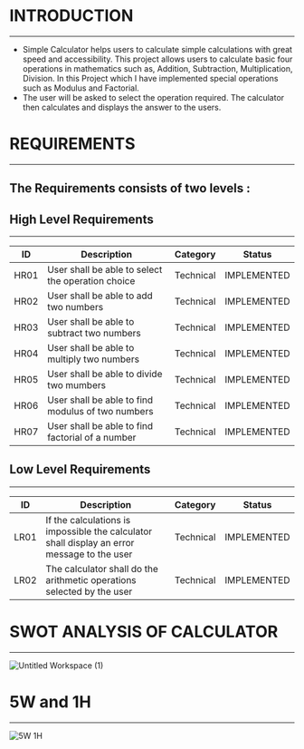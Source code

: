 # INTRODUCTION 
---------------------------------------------------------------------------------------------------------------------------------------------------------------------------------

* Simple Calculator helps users to calculate simple calculations with great speed and accessibility. This project allows users to calculate basic four operations in mathematics such as, Addition, Subtraction, Multiplication, Division. In this Project which I have implemented special operations such as Modulus and Factorial. 
* The user will be asked to select the operation required. The calculator then calculates and displays the answer to the users.

# REQUIREMENTS 
---------------------------------------------------------------------------------------------------------------------------------------------------------------------------------

The Requirements consists of two levels :
---------------------------------------------------------------------------------------------------------------------------------------------------------------------------------
 ## High Level Requirements 
 --------------------------------------------------------------------------------------------------------------------------------------------------------------------------------

| ID | Description | 	Category | Status |
|------|---------------------------------------------------|-----------|-------------|
| HR01 | User shall be able to select the operation choice | Technical | IMPLEMENTED |
| HR02 | User shall be able to add two numbers             | Technical | IMPLEMENTED |
| HR03 | User shall be able to subtract two numbers        | Technical | IMPLEMENTED |
| HR04 | User shall be able to multiply two numbers        | Technical | IMPLEMENTED |
| HR05 | User shall be able to divide two mumbers          | Technical | IMPLEMENTED |
| HR06 | User shall be able to find modulus of two numbers | Technical | IMPLEMENTED |
| HR07 | User shall be able to find factorial of a number  | Technical | IMPLEMENTED |

## Low Level Requirements 
---------------------------------------------------------------------------------------------------------------------------------------------------------------------------------

| ID | Description | Category | Status |
|------|---------------------------------------------------------------------------------------------|-----------|-------------|
| LR01 | If the calculations is impossible the calculator shall display an error message to the user | Technical | IMPLEMENTED |
| LR02 | The calculator shall do the arithmetic operations selected by the user                      | Technical | IMPLEMENTED |
    
# SWOT ANALYSIS OF CALCULATOR 
---------------------------------------------------------------------------------------------------------------------------------------------------------------------------------

![Untitled Workspace (1)](https://user-images.githubusercontent.com/98872937/156564177-fced696b-165f-4aed-a9f2-b9527f2e1464.jpg)

# 5W and 1H 
---------------------------------------------------------------------------------------------------------------------------------------------------------------------------------

![5W 1H](https://user-images.githubusercontent.com/98872937/156577308-046e1a01-c350-4b27-b313-e25a65be5eac.jpg)
